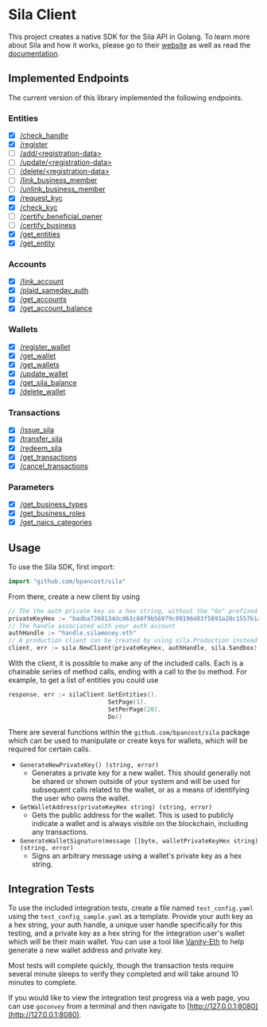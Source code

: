 # Sila Client

This project creates a native SDK for the Sila API in Golang. To learn more about Sila and how it works, please go to
their [website](https://silamoney.com) as well as read the [documentation](https://docs.silamoney.com).

## Implemented Endpoints

The current version of this library implemented the following endpoints.

### Entities

* [x] [/check_handle](https://docs.silamoney.com/docs/check_handle)
* [x] [/register](https://docs.silamoney.com/docs/register)
* [ ] [/add/\<registration-data\>](https://docs.silamoney.com/docs/addregistration-data)
* [ ] [/update/\<registration-data\>](https://docs.silamoney.com/docs/updateregistration-data)
* [ ] [/delete/\<registration-data\>](https://docs.silamoney.com/docs/deleteregistration-data)
* [ ] [/link_business_member](https://docs.silamoney.com/docs/link_business_member)
* [ ] [/unlink_business_member](https://docs.silamoney.com/docs/unlink_business_member)
* [x] [/request_kyc](https://docs.silamoney.com/docs/request_kyc)
* [x] [/check_kyc](https://docs.silamoney.com/docs/check_kyc)
* [ ] [/certify_beneficial_owner](https://docs.silamoney.com/docs/certify_beneficial_owner)
* [ ] [/certify_business](https://docs.silamoney.com/docs/certify_business)
* [x] [/get_entities](https://docs.silamoney.com/docs/get_entities)
* [x] [/get_entity](https://docs.silamoney.com/docs/get_entity)

### Accounts

* [x] [/link_account](https://docs.silamoney.com/docs/link_account)
* [x] [/plaid_sameday_auth](https://docs.silamoney.com/docs/plaid_sameday_auth)
* [x] [/get_accounts](https://docs.silamoney.com/docs/get_accounts)
* [x] [/get_account_balance](https://docs.silamoney.com/docs/get_account_balance)

### Wallets

* [x] [/register_wallet](https://docs.silamoney.com/docs/register_wallet)
* [x] [/get_wallet](https://docs.silamoney.com/docs/get_wallet)
* [x] [/get_wallets](https://docs.silamoney.com/docs/get_wallets)
* [x] [/update_wallet](https://docs.silamoney.com/docs/update_wallet)
* [x] [/get_sila_balance](https://docs.silamoney.com/docs/get_sila_balance)
* [x] [/delete_wallet](https://docs.silamoney.com/docs/delete_wallet)

### Transactions

* [x] [/issue_sila](https://docs.silamoney.com/docs/issue_sila)
* [x] [/transfer_sila](https://docs.silamoney.com/docs/transfer_sila)
* [x] [/redeem_sila](https://docs.silamoney.com/docs/redeem_sila)
* [x] [/get_transactions](https://docs.silamoney.com/docs/get_transactions)
* [x] [/cancel_transactions](https://docs.silamoney.com/docs/cancel_transaction)

### Parameters

* [x] [/get_business_types](https://docs.silamoney.com/docs/get_business_types)
* [x] [/get_business_roles](https://docs.silamoney.com/docs/get_business_roles)
* [x] [/get_naics_categories](https://docs.silamoney.com/docs/get_naics_categories)

## Usage

To use the Sila SDK, first import:

```go
import "github.com/bpancost/sila"
```

From there, create a new client by using
```go
// The the auth private key as a hex string, without the "0x" prefixed
privateKeyHex := "badba7368134dcd61c60f9b56979c09196d03f5891a20c1557b1afac0202a97c"
// The handle associated with your auth account
authHandle := "handle.silamoney.eth"
// A production client can be created by using sila.Production instead of sila.Sandbox
client, err := sila.NewClient(privateKeyHex, authHandle, sila.Sandbox)
```

With the client, it is possible to make any of the included calls. Each is a chainable series of method calls, ending
with a call to the `Do` method. For example, to get a list of entities you could use
```go
response, err := silaClient.GetEntities().
                            SetPage(1).
                            SetPerPage(20).
                            Do()
```

There are several functions within the `github.com/bpancost/sila` package which can be used to manipulate or create keys
for wallets, which will be required for certain calls.

* `GenerateNewPrivateKey() (string, error)`
    * Generates a private key for a new wallet. This should generally not be shared or shown outside of your system and
    will be used for subsequent calls related to the wallet, or as a means of identifying the user who owns the wallet.
* `GetWalletAddress(privateKeyHex string) (string, error)`
    * Gets the public address for the wallet. This is used to publicly indicate a wallet and is always visible on the
    blockchain, including any transactions.
* `GenerateWalletSignature(message []byte, walletPrivateKeyHex string) (string, error)`
    * Signs an arbitrary message using a wallet's private key as a hex string.

## Integration Tests

To use the included integration tests, create a file named `test_config.yaml` using the `test_config_sample.yaml` as a
template. Provide your auth key as a hex string, your auth handle, a unique user handle specifically for this testing,
and a private key as a hex string for the integration user's wallet which will be their main wallet. You can use a tool
like [Vanity-Eth](https://vanity-eth.tk/) to help generate a new wallet address and private key.

Most tests will complete quickly, though the transaction tests require several minute sleeps to verify they completed 
and will take around 10 minutes to complete.

If you would like to view the integration test progress via a web page, you can use `goconvey` from a terminal and then
navigate to [http://127.0.0.1:8080](http://127.0.0.1:8080).